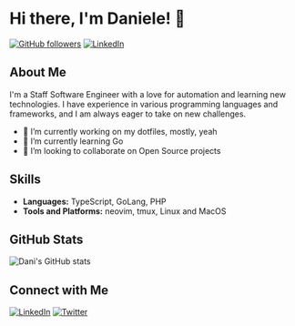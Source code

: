 # Hi there, I'm Daniele! 👋

[![GitHub followers](https://img.shields.io/github/followers/danitrap?label=Follow&style=social)](https://github.com/danitrap)
[![LinkedIn](https://img.shields.io/badge/LinkedIn-Connect-blue)](https://www.linkedin.com/in/dtrapani)

## About Me
I'm a Staff Software Engineer with a love for automation and learning new technologies. I have experience in various programming languages and frameworks, and I am always eager to take on new challenges.

- 🔭 I’m currently working on my dotfiles, mostly, yeah
- 🌱 I’m currently learning Go
- 👯 I’m looking to collaborate on Open Source projects

## Skills
- **Languages:** TypeScript, GoLang, PHP
- **Tools and Platforms:** neovim, tmux, Linux and MacOS

## GitHub Stats
![Dani's GitHub stats](https://github-readme-stats.vercel.app/api?username=danitrap&show_icons=true&theme=radical)

## Connect with Me
[![LinkedIn](https://img.shields.io/badge/LinkedIn-Connect-blue)](https://www.linkedin.com/in/dtrapani)
[![Twitter](https://img.shields.io/twitter/follow/danitrap?style=social)](https://twitter.com/danitrap)

